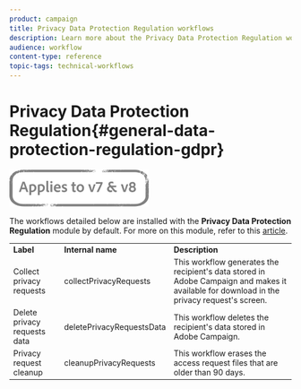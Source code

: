 ```yaml
---
product: campaign
title: Privacy Data Protection Regulation workflows
description: Learn more about the Privacy Data Protection Regulation workflows
audience: workflow
content-type: reference
topic-tags: technical-workflows
---
```


# Privacy Data Protection Regulation{#general-data-protection-regulation-gdpr}

![](../../assets/common.svg)

The workflows detailed below are installed with the **Privacy Data Protection Regulation** module by default. For more on this module, refer to this [article](https://helpx.adobe.com/campaign/kb/acc-privacy.html).

<table> 
 <tbody> 
  <tr> 
   <td> <strong>Label</strong><br /> </td> 
   <td> <strong>Internal name</strong><br /> </td> 
   <td> <strong>Description</strong><br /> </td> 
  </tr> 
  <tr> 
   <td> <span class="uicontrol">Collect privacy requests</span> <br /> </td> 
   <td> <span class="uicontrol">collectPrivacyRequests</span> <br /> </td> 
   <td> This workflow generates the recipient's data stored in Adobe Campaign and makes it available for download in the privacy request's screen.<br /> </td> 
  </tr> 
  <tr> 
   <td> <span class="uicontrol">Delete privacy requests data</span> <br /> </td> 
   <td> <span class="uicontrol">deletePrivacyRequestsData</span> <br /> </td> 
   <td> This workflow deletes the recipient's data stored in Adobe Campaign.<br /> </td> 
  </tr> 
  <tr> 
   <td> <span class="uicontrol">Privacy request cleanup</span> <br /> </td> 
   <td> <span class="uicontrol">cleanupPrivacyRequests</span> <br /> </td> 
   <td> This workflow erases the access request files that are older than 90 days.<br /> </td> 
  </tr> 
 </tbody> 
</table>

